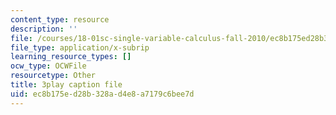```yaml
---
content_type: resource
description: ''
file: /courses/18-01sc-single-variable-calculus-fall-2010/ec8b175ed28b328ad4e8a7179c6bee7d_Bv9kVDcj7yo.srt
file_type: application/x-subrip
learning_resource_types: []
ocw_type: OCWFile
resourcetype: Other
title: 3play caption file
uid: ec8b175e-d28b-328a-d4e8-a7179c6bee7d
---
```

